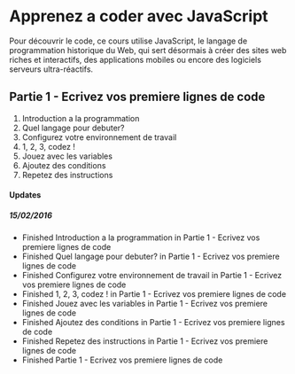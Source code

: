 # Apprenez a coder avec JavaScript

Pour découvrir le code, ce cours utilise JavaScript, le langage de programmation historique du Web, qui sert désormais à créer des sites web riches et interactifs, des applications mobiles ou encore des logiciels serveurs ultra-réactifs.

## Partie 1 - Ecrivez vos premiere lignes de code
1. Introduction a la programmation
2. Quel langage pour debuter?
3. Configurez votre environnement de travail
4. 1, 2, 3, codez !
5. Jouez avec les variables
6. Ajoutez des conditions
7. Repetez des instructions

#### Updates
##### 15/02/2016
- Finished Introduction a la programmation in Partie 1 - Ecrivez vos premiere lignes de code
- Finished Quel langage pour debuter? in Partie 1 - Ecrivez vos premiere lignes de code
- Finished Configurez votre environnement de travail in Partie 1 - Ecrivez vos premiere lignes de code
- Finished 1, 2, 3, codez ! in Partie 1 - Ecrivez vos premiere lignes de code
- Finished Jouez avec les variables in Partie 1 - Ecrivez vos premiere lignes de code
- Finished Ajoutez des conditions in Partie 1 - Ecrivez vos premiere lignes de code
- Finished Repetez des instructions in Partie 1 - Ecrivez vos premiere lignes de code
- Finished Partie 1 - Ecrivez vos premiere lignes de code

